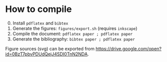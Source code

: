 # How to compile

0. Install ```pdflatex``` and ```bibtex```
1. Generate the figures: ```figures/export.sh``` (requires ```inkscape```)
2. Compile the document: ```pdflatex paper ; pdflatex paper```
3. Generate the bibliography: ```bibtex paper ; pdflatex paper```

Figure sources (svg) can be exported from https://drive.google.com/open?id=0BzT7pbvPDUdQejJ4SDI0TnN2NDA.
